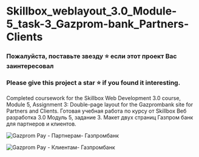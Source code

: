 # Skillbox_weblayout_3.0_Module-5_task-3_Gazprom-bank_Partners-Clients

### Пожалуйста, поставьте звезду ⭐ если этот проект Вас заинтересовал
### Please give this project a star ⭐ if you found it interesting.

Completed coursework for the Skillbox Web Development 3.0 course, Module 5, Assignment 3: Double-page layout for the Gazprombank site for Partners and Clients. Готовая учебная работа по курсу от Skillbox Веб разработка 3.0 Модуль 5, задание 3. Макет двух страниц Газпром банк для партнеров и клиентов.

![Gazprom Pay - Партнерам- Газпромбанк](https://github.com/user-attachments/assets/adce83c2-d7db-4926-bac2-2487de9185ed)

![Gazprom Pay - Клиентам- Газпромбанк](https://github.com/user-attachments/assets/c953d6f7-9ab4-4898-acd8-cbd26bbf8b4d)

